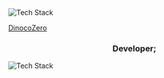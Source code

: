 <div class="artist-container">
  <img src="https://images5.alphacoders.com/108/1087262.jpg" alt="Tech Stack" />
  <p class="artist-name"><a href="https://www.deviantart.com/dinocozero" target="_blank">DinocoZero</a></p>
</div>
<h3 align="center">Developer;</h3>

<p align="left"><img src="https://skillicons.dev/icons?i=androidstudio,git,github,cs,kotlin&perline=16" alt="Tech Stack" /> </p>
